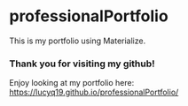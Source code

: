 # professionalPortfolio

This is my portfolio using Materialize.

### Thank you for visiting my github!
Enjoy looking at my portfolio here: https://lucyq19.github.io/professionalPortfolio/